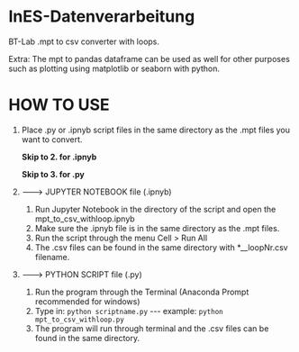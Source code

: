# InES-Datenverarbeitung
BT-Lab .mpt to csv converter with loops.

Extra: The mpt to pandas dataframe can be used as well for other purposes such as plotting using 
       matplotlib or seaborn with python.

# HOW TO USE

1. Place .py or .ipnyb script files in the same directory as the .mpt files you want to convert.

   **Skip to 2. for .ipnyb**
   
   **Skip to 3. for .py**

2. ---> JUPYTER NOTEBOOK file (.ipnyb)
    1. Run Jupyter Notebook in the directory of the script and open the mpt_to_csv_withloop.ipnyb
    2. Make sure the .ipnyb file is in the same directory as the .mpt files.
    3. Run the script through the menu Cell > Run All
    4. The .csv files can be found in the same directory with *__loopNr.csv filename.

3. ---> PYTHON SCRIPT file (.py)
    1. Run the program through the Terminal (Anaconda Prompt recommended for windows)
    2. Type in: `python scriptname.py` --- example: `python mpt_to_csv_withloop.py`
    3. The program will run through terminal and the .csv files can be found in the same directory. 



